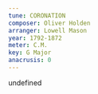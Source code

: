```yaml
---
tune: CORONATION
composer: Oliver Holden
arranger: Lowell Mason
year: 1792-1872
meter: C.M.
key: G Major
anacrusis: 0
---
```

undefined